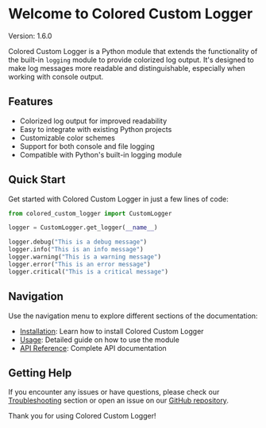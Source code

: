 # Welcome to Colored Custom Logger

Version: 1.6.0

Colored Custom Logger is a Python module that extends the functionality of the built-in `logging` module to provide colorized log output. It's designed to make log messages more readable and distinguishable, especially when working with console output.

## Features

- Colorized log output for improved readability
- Easy to integrate with existing Python projects
- Customizable color schemes
- Support for both console and file logging
- Compatible with Python's built-in logging module

## Quick Start

Get started with Colored Custom Logger in just a few lines of code:

```python
from colored_custom_logger import CustomLogger

logger = CustomLogger.get_logger(__name__)

logger.debug("This is a debug message")
logger.info("This is an info message")
logger.warning("This is a warning message")
logger.error("This is an error message")
logger.critical("This is a critical message")
```

## Navigation

Use the navigation menu to explore different sections of the documentation:

- [Installation](installation.md): Learn how to install Colored Custom Logger
- [Usage](usage.md): Detailed guide on how to use the module
- [API Reference](api.md): Complete API documentation

## Getting Help

If you encounter any issues or have questions, please check our [Troubleshooting](troubleshooting.md) section or open an issue on our [GitHub repository](https://github.com/robin-collins/colored_custom_logger).

Thank you for using Colored Custom Logger!